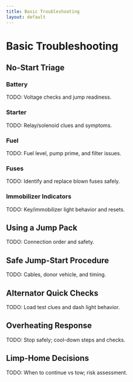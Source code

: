 ```yaml
---
title: Basic Troubleshooting
layout: default
---
```


# Basic Troubleshooting

## No-Start Triage
### Battery
TODO: Voltage checks and jump readiness.

### Starter
TODO: Relay/solenoid clues and symptoms.

### Fuel
TODO: Fuel level, pump prime, and filter issues.

### Fuses
TODO: Identify and replace blown fuses safely.

### Immobilizer Indicators
TODO: Key/immobilizer light behavior and resets.

## Using a Jump Pack
TODO: Connection order and safety.

## Safe Jump-Start Procedure
TODO: Cables, donor vehicle, and timing.

## Alternator Quick Checks
TODO: Load test clues and dash light behavior.

## Overheating Response
TODO: Stop safely; cool-down steps and checks.

## Limp-Home Decisions
TODO: When to continue vs tow; risk assessment.
